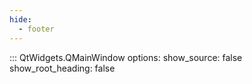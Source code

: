 ```yaml
---
hide:
  - footer
---
```


::: QtWidgets.QMainWindow
    options:
        show_source: false
        show_root_heading: false